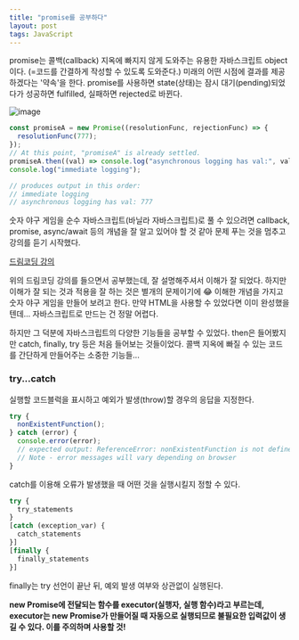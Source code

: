 ```yaml
---
title: "promise를 공부하다"
layout: post
tags: JavaScript
---
```


promise는 콜백(callback) 지옥에 빠지지 않게 도와주는 유용한 자바스크립트 object이다. (=코드를 간결하게 작성할 수 있도록 도와준다.)
미래의 어떤 시점에 결과를 제공하겠다는 '약속'을 한다.
promise를 사용하면 state(상태)는 잠시 대기(pending)되었다가 성공하면 fulfilled, 실패하면 rejected로 바뀐다.

![image](https://user-images.githubusercontent.com/108778921/200172096-6547e3a0-41bf-4fd9-a4d7-a361abb6eb73.png)

```jsx
const promiseA = new Promise((resolutionFunc, rejectionFunc) => {
  resolutionFunc(777);
});
// At this point, "promiseA" is already settled.
promiseA.then((val) => console.log("asynchronous logging has val:", val));
console.log("immediate logging");

// produces output in this order:
// immediate logging
// asynchronous logging has val: 777
```

숫자 야구 게임을 순수 자바스크립트(바닐라 자바스크립트)로 풀 수 있으려면
callback, promise, async/await 등의 개념을 잘 알고 있어야 할 것 같아 문제 푸는 것을 멈추고 강의를 듣기 시작했다.

<a href="https://www.youtube.com/watch?v=s1vpVCrT8f4"> 드림코딩 강의 </a>

위의 드림코딩 강의를 들으면서 공부했는데, 잘 설명해주셔서 이해가 잘 되었다. 
하지만 이해가 잘 되는 것과 적용을 잘 하는 것은 별개의 문제이기에 😂 이해한 개념을 가지고 숫자 야구 게임을 만들어 보려고 한다.
만약 HTML을 사용할 수 있었다면 이미 완성했을텐데... 자바스크립트로 만드는 건 정말 어렵다.

하지만 그 덕분에 자바스크립트의 다양한 기능들을 공부할 수 있었다.
then은 들어봤지만 catch, finally, try 등은 처음 들어보는 것들이었다.
콜백 지옥에 빠질 수 있는 코드를 간단하게 만들어주는 소중한 기능들...

### try...catch
실행할 코드블럭을 표시하고 예외가 발생(throw)할 경우의 응답을 지정한다.

```jsx
try {
  nonExistentFunction();
} catch (error) {
  console.error(error);
  // expected output: ReferenceError: nonExistentFunction is not defined
  // Note - error messages will vary depending on browser
}
```
catch를 이용해 오류가 발생했을 때 어떤 것을 실행시킬지 정할 수 있다.

```jsx
try {
  try_statements
}
[catch (exception_var) {
  catch_statements
}]
[finally {
  finally_statements
}]
```
finally는 try 선언이 끝난 뒤, 예외 발생 여부와 상관없이 실행된다.

**new Promise에 전달되는 함수를 executor(실행자, 실행 함수)라고 부르는데, executor는 new Promise가 만들어질 때 자동으로 실행되므로
불필요한 입력값이 생길 수 있다. 이를 주의하며 사용할 것!**

<br>
<br>
